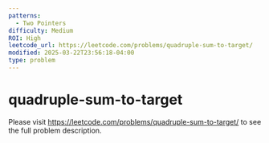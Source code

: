 ```yaml
---
patterns:
  - Two Pointers
difficulty: Medium
ROI: High
leetcode_url: https://leetcode.com/problems/quadruple-sum-to-target/
modified: 2025-03-22T23:56:18-04:00
type: problem
---
```


# quadruple-sum-to-target

Please visit https://leetcode.com/problems/quadruple-sum-to-target/ to see the full problem description.
